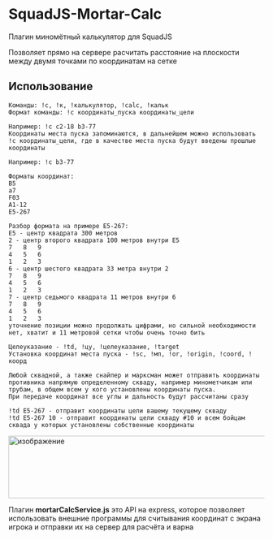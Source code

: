 # SquadJS-Mortar-Calc

Плагин миномётный калькулятор для SquadJS

Позволяет прямо на сервере расчитать расстояние на плоскости между двумя точками по координатам на сетке

## Использование
```
Команды: !c, !к, !калькулятор, !calc, !кальк
Формат команды: !c координаты_пуска координаты_цели

Например: !c c2-18 b3-77
Координаты места пуска запоминаются, в дальнейшем можно использовать !c координаты_цели, где в качестве места пуска будут введены прошлые координаты

Например: !c b3-77

Форматы координат:
B5
a7
F03
A1-12
E5-267
```

```
Разбор формата на примере E5-267:
E5 - центр квадрата 300 метров
2 - центр второго квадрата 100 метров внутри E5
7   8   9
4   5   6
1   2   3
6 - центр шестого квадрата 33 метра внутри 2
7   8   9
4   5   6
1   2   3
7 - центр седьмого квадрата 11 метров внутри 6
7   8   9
4   5   6
1   2   3
уточнение позиции можно продолжать цифрами, но сильной необходимости нет, хватит и 11 метровой сетки чтобы очень точно бить

Целеуказание - !td, !цу, !целеуказание, !target
Установка координат места пуска - !sc, !мп, !or, !origin, !coord, !коорд

Любой сквадной, а также снайпер и марксман может отправить координаты противника напрямую определенному скваду, например минометчикам или трубам, в общем всем у кого установлены координаты пуска.
При передаче координат все углы и дальность будут рассчитаны сразу

!td E5-267 - отправит координаты цели вашему текущему скваду
!td E5-267 10 - отправит координаты цели скваду #10 и всем бойцам сквада у которых установлены собственные координаты
```

<img width="526" height="123" alt="изображение" src="https://github.com/user-attachments/assets/1242eb1e-d96c-4ebc-a7bf-0f870846b43e" />

Плагин **mortarCalcService.js** это API на express, которое позволяет использовать внешние программы для считывания координат с экрана игрока и отправки их на сервер для расчёта и варна
